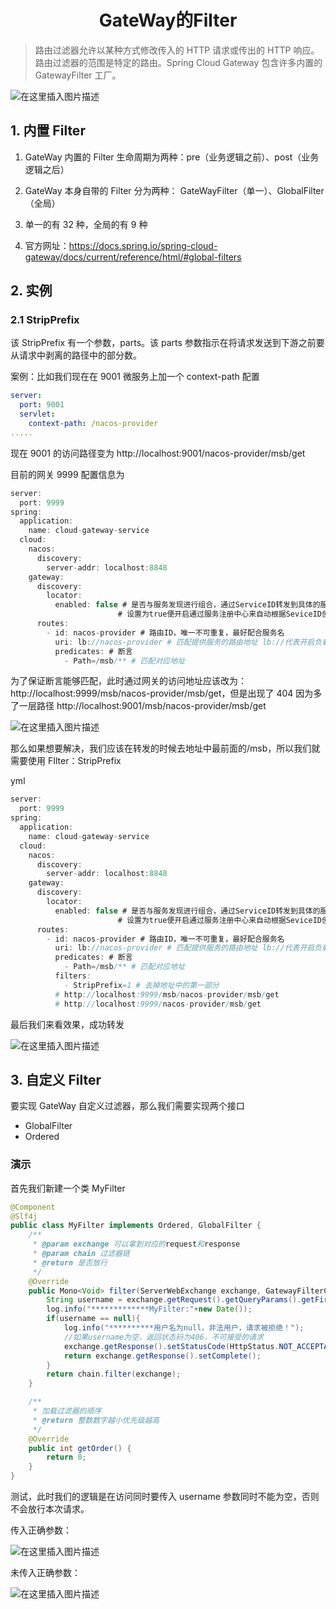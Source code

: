 <h1 align = "center">GateWay的Filter</h1>

> 路由过滤器允许以某种方式修改传入的 HTTP 请求或传出的 HTTP 响应。路由过滤器的范围是特定的路由。Spring Cloud Gateway 包含许多内置的 GatewayFilter 工厂。

![在这里插入图片描述](https://img-blog.csdnimg.cn/7b9ef21ecf0d4663ac3008fb8009d5f4.png)

## 1. 内置 Filter

1. GateWay 内置的 Filter 生命周期为两种：pre（业务逻辑之前）、post（业务逻辑之后）

2. GateWay 本身自带的 Filter 分为两种： GateWayFilter（单一）、GlobalFilter（全局）
3. 单一的有 32 种，全局的有 9 种
4. 官方网址：https://docs.spring.io/spring-cloud-gateway/docs/current/reference/html/#global-filters

## 2. 实例

### 2.1 StripPrefix

该 StripPrefix 有一个参数，parts。该 parts 参数指示在将请求发送到下游之前要从请求中剥离的路径中的部分数。

案例：比如我们现在在 9001 微服务上加一个 context-path 配置

```yml
server:
  port: 9001
  servlet:
    context-path: /nacos-provider
.....
```

现在 9001 的访问路径变为 http://localhost:9001/nacos-provider/msb/get

目前的网关 9999 配置信息为

```java
server:
  port: 9999
spring:
  application:
    name: cloud-gateway-service
  cloud:
    nacos:
      discovery:
        server-addr: localhost:8848
    gateway:
      discovery:
        locator:
          enabled: false # 是否与服务发现进行组合，通过ServiceID转发到具体的服务实例，默认为false，
                        # 设置为true便开启通过服务注册中心来自动根据SeviceID创建路由功能。
      routes:
        - id: nacos-provider # 路由ID，唯一不可重复，最好配合服务名
          uri: lb://nacos-provider # 匹配提供服务的路由地址 lb://代表开启负载均衡
          predicates: # 断言
            - Path=/msb/** # 匹配对应地址
```

为了保证断言能够匹配，此时通过网关的访问地址应该改为：http://localhost:9999/msb/nacos-provider/msb/get，但是出现了 404 因为多了一层路径 http://localhost:9001/msb/nacos-provider/msb/get

![在这里插入图片描述](https://img-blog.csdnimg.cn/6243239a6a944b21a2c9a68d1e44f285.png)

那么如果想要解决，我们应该在转发的时候去地址中最前面的/msb，所以我们就需要使用 FIlter：StripPrefix

yml

```java
server:
  port: 9999
spring:
  application:
    name: cloud-gateway-service
  cloud:
    nacos:
      discovery:
        server-addr: localhost:8848
    gateway:
      discovery:
        locator:
          enabled: false # 是否与服务发现进行组合，通过ServiceID转发到具体的服务实例，默认为false，
                        # 设置为true便开启通过服务注册中心来自动根据SeviceID创建路由功能。
      routes:
        - id: nacos-provider # 路由ID，唯一不可重复，最好配合服务名
          uri: lb://nacos-provider # 匹配提供服务的路由地址 lb://代表开启负载均衡
          predicates: # 断言
            - Path=/msb/** # 匹配对应地址
          filters:
            - StripPrefix=1 # 去掉地址中的第一部分
          # http://localhost:9999/msb/nacos-provider/msb/get
          # http://localhost:9999/nacos-provider/msb/get
```

最后我们来看效果，成功转发

![在这里插入图片描述](https://img-blog.csdnimg.cn/eca56ceff1794e66b866638586b41cda.png)

## 3. 自定义 Filter

要实现 GateWay 自定义过滤器，那么我们需要实现两个接口

- GlobalFilter
- Ordered

### 演示

首先我们新建一个类 MyFilter

```java
@Component
@Slf4j
public class MyFilter implements Ordered, GlobalFilter {
    /**
     * @param exchange 可以拿到对应的request和response
     * @param chain 过滤器链
     * @return 是否放行
     */
    @Override
    public Mono<Void> filter(ServerWebExchange exchange, GatewayFilterChain chain) {
        String username = exchange.getRequest().getQueryParams().getFirst("username");
        log.info("*************MyFilter:"+new Date());
        if(username == null){
            log.info("**********用户名为null，非法用户，请求被拒绝！");
            //如果username为空，返回状态码为406，不可接受的请求
            exchange.getResponse().setStatusCode(HttpStatus.NOT_ACCEPTABLE);
            return exchange.getResponse().setComplete();
        }
        return chain.filter(exchange);
    }

    /**
     * 加载过滤器的顺序
     * @return 整数数字越小优先级越高
     */
    @Override
    public int getOrder() {
        return 0;
    }
}

```

测试，此时我们的逻辑是在访问同时要传入 username 参数同时不能为空，否则不会放行本次请求。

传入正确参数：

![在这里插入图片描述](https://img-blog.csdnimg.cn/39ec3fb0cc4f452c983013e0c7233e35.png)

未传入正确参数：

![在这里插入图片描述](https://img-blog.csdnimg.cn/e06df9f9c03543f6b723a7604bd49127.png)
